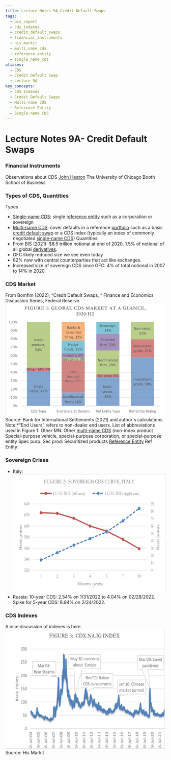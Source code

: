 ```yaml
---
title: Lecture Notes 9A-Credit Default Swaps
tags:
  - bis_report
  - cds_indexes
  - credit_default_swaps
  - financial_instruments
  - his_markit
  - multi_name_cds
  - reference_entity
  - single_name_cds
aliases:
  - CDS
  - Credit Default Swap
  - Lecture 9A
key_concepts:
  - CDS Indexes
  - Credit Default Swaps
  - Multi-name CDS
  - Reference Entity
  - Single-name CDS
---
```


# Lecture Notes 9A- Credit Default Swaps
### Financial Instruments

Observations about CDS
[John Heaton](../Assignments/PSET%205%20Financial%20Instruments.md)
The University of Chicago Booth School of Business

### Types of CDS,  Quantities

Types

- [Single-name CDS](.md): single [reference entity](.md) such as a corporation or sovereign
- [Multi-name CDS](.md): cover defaults in a reference [portfolio](../../Advanced%20Investments/An%20Asset%20Allocation%20Primer.md) such as a basic [credit default swap](../../Credit%20Markets/Credit%20Market%20Session%202.md) or a CDS index (typically an index of commonly negotiated [single-name CDS](.md))
Quantities:
- From BIS (2021): \$8.5 trillion notional at end of 2020. 1.5% of notional of all global [derivatives](../../Financial%20Markets/Financial%20Trading%20and%20Markets/Chapter%209%20Arbitrage%20and%20Hedging%20With%20Options.md).
- GFC likely reduced size we see even today
- $62\%$ now with central counterparties that act like exchanges.
- Increased size of sovereign CDS since GFC: 4% of total notional in 2007 to $14\%$ in 2020.

### CDS Market

From Bomfim (2022),  “Credit Default Swaps,  ” Finance and Economics Discussion Series,  Federal Reserve
 ![500](Attachments/500-111.png)
Source: Bank for International Settlements (2021) and author's calculations. Note:*“End Users” refers to non-dealer end users. List of abbreviations used in Figure 1: Other MN: Other [multi-name CDS](.md) (non-index product Special-purpose vehicle,  special-purpose corporation,  or special-purpose entity Spec purp: Sec prod: Securitized products [Reference Entity](.md) Ref Entity:

### Sovereign Crises
- Italy:
 ![500](Attachments/500-112.png)
- Russia: 10-year CDS: 2.54% on 1/31/2022 to $4.04\%$ on 02/28/2022. Spike for 5-year CDS: $8.94\%$ on 2/24/2022.

### CDS Indexes

A nice discussion of indexes is here.
 ![500](Attachments/500-113.png)
Source: His Markit